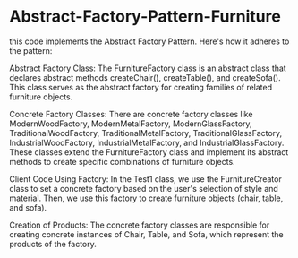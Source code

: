 # Abstract-Factory-Pattern-Furniture
this code implements the Abstract Factory Pattern. Here's how it adheres to the pattern:

Abstract Factory Class: The FurnitureFactory class is an abstract class that declares abstract methods createChair(), createTable(), and createSofa(). This class serves as the abstract factory for creating families of related furniture objects.

Concrete Factory Classes: There are concrete factory classes like ModernWoodFactory, ModernMetalFactory, ModernGlassFactory, TraditionalWoodFactory, TraditionalMetalFactory, TraditionalGlassFactory, IndustrialWoodFactory, IndustrialMetalFactory, and IndustrialGlassFactory. These classes extend the FurnitureFactory class and implement its abstract methods to create specific combinations of furniture objects.

Client Code Using Factory: In the Test1 class, we use the FurnitureCreator class to set a concrete factory based on the user's selection of style and material. Then, we use this factory to create furniture objects (chair, table, and sofa).

Creation of Products: The concrete factory classes are responsible for creating concrete instances of Chair, Table, and Sofa, which represent the products of the factory.
